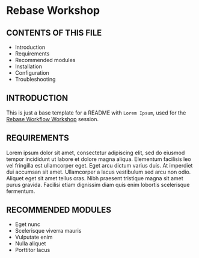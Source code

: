 # Rebase Workshop

CONTENTS OF THIS FILE
---------------------

 * Introduction
 * Requirements
 * Recommended modules
 * Installation
 * Configuration
 * Troubleshooting

 INTRODUCTION
------------
This is just a base template for a README with `Lorem Ipsum`, used for the [Rebase Workflow Workshop](https://mod4.turing.edu/lessons/rebase-workflow-workshop.html) session.

REQUIREMENTS
------------
Lorem ipsum dolor sit amet, consectetur adipiscing elit, sed do eiusmod tempor incididunt ut labore et dolore magna aliqua. Elementum facilisis leo vel fringilla est ullamcorper eget. Eget arcu dictum varius duis. At imperdiet dui accumsan sit amet. Ullamcorper a lacus vestibulum sed arcu non odio. Aliquet eget sit amet tellus cras. Nibh praesent tristique magna sit amet purus gravida. Facilisi etiam dignissim diam quis enim lobortis scelerisque fermentum.

RECOMMENDED MODULES
-------------------
- Eget nunc 
- Scelerisque viverra mauris 
- Vulputate enim 
- Nulla aliquet 
- Porttitor lacus





